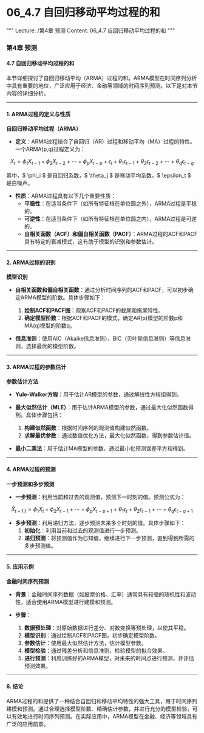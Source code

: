 # 06_4.7 自回归移动平均过程的和

"""
Lecture: /第4章 预测
Content: 06_4.7 自回归移动平均过程的和
"""

### 第4章 预测

#### 4.7 自回归移动平均过程的和

本节详细探讨了自回归移动平均（ARMA）过程的和。ARMA模型在时间序列分析中具有重要的地位，广泛应用于经济、金融等领域的时间序列预测。以下是对本节内容的详细分析。

---

#### 1. ARMA过程的定义与性质

**自回归移动平均过程（ARMA）**

- **定义**：ARMA过程结合了自回归（AR）过程和移动平均（MA）过程的特性。一个ARMA(p,q)过程定义为：

$$ X_t = \phi_1 X_{t-1} + \phi_2 X_{t-2} + \cdots + \phi_p X_{t-p} + \epsilon_t + \theta_1 \epsilon_{t-1} + \theta_2 \epsilon_{t-2} + \cdots + \theta_q \epsilon_{t-q} $$

其中，$ \phi_i $ 是自回归系数，$ \theta_j $ 是移动平均系数，$ \epsilon_t $ 是白噪声。

- **性质**：ARMA过程具有以下几个重要性质：
  - **平稳性**：在适当条件下（如所有特征根在单位圆之外），ARMA过程是平稳的。
  - **可逆性**：在适当条件下（如所有特征根在单位圆之内），ARMA过程是可逆的。
  - **自相关函数（ACF）和偏自相关函数（PACF）**：ARMA过程的ACF和PACF具有特定的衰减模式，这有助于模型的识别和参数估计。

---

#### 2. ARMA过程的识别

**模型识别**

- **自相关函数和偏自相关函数**：通过分析时间序列的ACF和PACF，可以初步确定ARMA模型的阶数。具体步骤如下：
  1. **绘制ACF和PACF图**：观察ACF和PACF的截尾和拖尾特性。
  2. **确定模型阶数**：根据ACF和PACF的模式，确定AR(p)模型的阶数p和MA(q)模型的阶数q。

- **信息准则**：使用AIC（Akaike信息准则）、BIC（贝叶斯信息准则）等信息准则，选择最优的模型阶数。

---

#### 3. ARMA过程的参数估计

**参数估计方法**

- **Yule-Walker方程**：用于估计AR模型的参数，通过解线性方程组得到。
- **最大似然估计（MLE）**：用于估计ARMA模型的参数，通过最大化似然函数得到。具体步骤包括：
  1. **构建似然函数**：根据时间序列的观测值构建似然函数。
  2. **求解最优参数**：通过数值优化方法，最大化似然函数，得到参数估计值。

- **最小二乘法**：用于估计MA模型的参数，通过最小化预测误差平方和得到。

---

#### 4. ARMA过程的预测

**一步预测和多步预测**

- **一步预测**：利用当前和过去的观测值，预测下一时刻的值。预测公式为：

$$ \hat{X}_{t+1|t} = \phi_1 X_t + \phi_2 X_{t-1} + \cdots + \phi_p X_{t-p+1} + \theta_1 \epsilon_t + \theta_2 \epsilon_{t-1} + \cdots + \theta_q \epsilon_{t-q+1} $$

- **多步预测**：利用递归方法，逐步预测未来多个时刻的值。具体步骤如下：
  1. **初始化**：利用当前和过去的观测值进行一步预测。
  2. **递归预测**：将预测值作为已知值，继续进行下一步预测，直到得到所需的多步预测值。

---

#### 5. 应用示例

**金融时间序列预测**

- **背景**：金融时间序列数据（如股票价格、汇率）通常具有较强的随机性和波动性，适合使用ARMA模型进行建模和预测。

- **步骤**：
  1. **数据预处理**：对原始数据进行差分、对数变换等预处理，以使其平稳。
  2. **模型识别**：通过绘制ACF和PACF图，初步确定模型阶数。
  3. **参数估计**：使用最大似然估计方法，估计模型参数。
  4. **模型检验**：通过残差分析和信息准则，检验模型的拟合效果。
  5. **进行预测**：利用训练好的ARMA模型，对未来的时间点进行预测，并评估预测效果。

---

#### 6. 结论

ARMA过程的和提供了一种结合自回归和移动平均特性的强大工具，用于时间序列建模和预测。通过合理选择模型阶数、精确估计参数，并进行充分的模型检验，可以有效地进行时间序列预测。在实际应用中，ARMA模型在金融、经济等领域具有广泛的应用前景。
